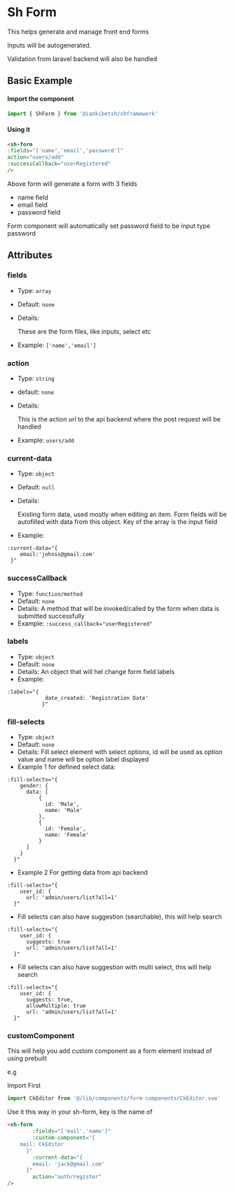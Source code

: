 # Sh Form

This helps generate and manage front end forms

Inputs will be autogenerated. 

Validation from laravel backend will also be handled

## Basic Example

#### Import the component
```javascript
import { ShForm } from '@iankibetsh/shframework'
```

#### Using it

```html
<sh-form
:fields="['name','email','password']"
action="users/add"
:successCallback="userRegistered"
/>
```

Above form will generate a form with 3 fields

- name field
- email field
- password field

Form component will automatically set password field to be input type password

## Attributes

### fields
- Type: `array`
- Default: `none`
- Details:
  
    These are the form files, like inputs, select etc
- Example: ```['name','email']```

### action
- Type: ``string``
- default: ``none``
- Details: 

    This is the action url to the api backend where the post request will be handled
- Example: ``users/add``

### current-data
- Type: ``object``
- Default: ``null``
- Details:
  
    Existing form data, used mostly when editing an item. Form fields will be 
    autofilled with data from this object. Key of the array is the input field
- Example: 
```
:current-data="{
    email:'johnss@gmail.com'
 }"
```
### successCallback
- Type: ``function/method``
- Default: ``none``
- Details:
    A method that will be invoked/called by the form when data is submitted successfully
- Example: ``:success_callback="userRegistered"``

### labels
- Type: ``object``
- Default: ``none``
- Details: 
    An object that will hel change form field labels
- Example: 
```
:labels="{
            date_created: 'Registration Date'
           }"
```

### fill-selects
- Type: ``object``
- Default: ``none``
- Details:
    Fill select element with select options, id will be used as option value and name will be option label displayed
- Example 1 for defined select data: 
```
:fill-selects="{
    gender: {
      data: [
          {
            id: 'Male',
            name: 'Male'
          },
          {
            id: 'Female',
            name: 'Female'
          }
      ]
    }
  }"
```
- Example 2 For getting data from api backend
```
:fill-selects="{
    user_id: {
      url: 'admin/users/list?all=1'
  }"
```
- Fill selects can also have suggestion (searchable), this will help search 
```
:fill-selects="{
    user_id: {
      suggests: true
      url: 'admin/users/list?all=1'
  }"
```

- Fill selects can also have suggestion with multi select, this will help search
```
:fill-selects="{
    user_id: {
      suggests: true,
      allowMultiple: true
      url: 'admin/users/list?all=1'
  }"
```

### customComponent
This will help you add custom component as a form element instead
of using prebuilt

e.g

Import First
```javascript
import CkEditor from '@/lib/components/form-components/CkEditor.vue'
```

Use it this way in your sh-form, key is the name of 

```html
<sh-form
        :fields="['mail','name']"
        :custom-component="{
    mail: CkEditor
      }"
        :current-data="{
        email: 'jack@gmail.com'
      }"
        action="auth/register"
/>
```
